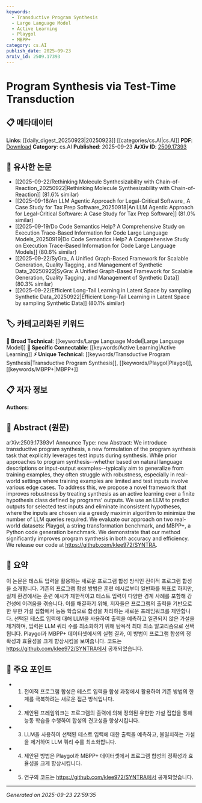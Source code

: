 ```yaml
---
keywords:
  - Transductive Program Synthesis
  - Large Language Model
  - Active Learning
  - Playgol
  - MBPP+
category: cs.AI
publish_date: 2025-09-23
arxiv_id: 2509.17393
---
```


<!-- KEYWORD_LINKING_METADATA:
{
  "processed_timestamp": "2025-09-23T22:59:35.125506",
  "vocabulary_version": "1.0",
  "selected_keywords": [
    "Transductive Program Synthesis",
    "Large Language Model",
    "Active Learning",
    "Playgol",
    "MBPP+"
  ],
  "rejected_keywords": [],
  "similarity_scores": {
    "Transductive Program Synthesis": 0.78,
    "Large Language Model": 0.85,
    "Active Learning": 0.77,
    "Playgol": 0.72,
    "MBPP+": 0.7
  },
  "extraction_method": "AI_prompt_based",
  "budget_applied": true,
  "candidates_json": {
    "candidates": [
      {
        "surface": "transductive program synthesis",
        "canonical": "Transductive Program Synthesis",
        "aliases": [
          "test-time transduction"
        ],
        "category": "unique_technical",
        "rationale": "Introduces a novel approach to program synthesis that leverages test inputs, enhancing robustness and efficiency.",
        "novelty_score": 0.85,
        "connectivity_score": 0.65,
        "specificity_score": 0.9,
        "link_intent_score": 0.78
      },
      {
        "surface": "Large Language Model",
        "canonical": "Large Language Model",
        "aliases": [
          "LLM"
        ],
        "category": "broad_technical",
        "rationale": "Central to the proposed method for predicting outputs and eliminating inconsistent hypotheses.",
        "novelty_score": 0.3,
        "connectivity_score": 0.9,
        "specificity_score": 0.7,
        "link_intent_score": 0.85
      },
      {
        "surface": "active learning",
        "canonical": "Active Learning",
        "aliases": [],
        "category": "specific_connectable",
        "rationale": "Describes the framework's approach to improving synthesis by actively selecting test inputs.",
        "novelty_score": 0.55,
        "connectivity_score": 0.75,
        "specificity_score": 0.8,
        "link_intent_score": 0.77
      },
      {
        "surface": "Playgol",
        "canonical": "Playgol",
        "aliases": [
          "string transformation benchmark"
        ],
        "category": "unique_technical",
        "rationale": "A specific dataset used to evaluate the method, relevant for linking to similar benchmarks.",
        "novelty_score": 0.7,
        "connectivity_score": 0.6,
        "specificity_score": 0.85,
        "link_intent_score": 0.72
      },
      {
        "surface": "MBPP+",
        "canonical": "MBPP+",
        "aliases": [
          "Python code generation benchmark"
        ],
        "category": "unique_technical",
        "rationale": "Another dataset used for evaluation, important for connections to code generation tasks.",
        "novelty_score": 0.68,
        "connectivity_score": 0.62,
        "specificity_score": 0.88,
        "link_intent_score": 0.7
      }
    ],
    "ban_list_suggestions": [
      "robustness",
      "efficiency",
      "framework"
    ]
  },
  "decisions": [
    {
      "candidate_surface": "transductive program synthesis",
      "resolved_canonical": "Transductive Program Synthesis",
      "decision": "linked",
      "scores": {
        "novelty": 0.85,
        "connectivity": 0.65,
        "specificity": 0.9,
        "link_intent": 0.78
      }
    },
    {
      "candidate_surface": "Large Language Model",
      "resolved_canonical": "Large Language Model",
      "decision": "linked",
      "scores": {
        "novelty": 0.3,
        "connectivity": 0.9,
        "specificity": 0.7,
        "link_intent": 0.85
      }
    },
    {
      "candidate_surface": "active learning",
      "resolved_canonical": "Active Learning",
      "decision": "linked",
      "scores": {
        "novelty": 0.55,
        "connectivity": 0.75,
        "specificity": 0.8,
        "link_intent": 0.77
      }
    },
    {
      "candidate_surface": "Playgol",
      "resolved_canonical": "Playgol",
      "decision": "linked",
      "scores": {
        "novelty": 0.7,
        "connectivity": 0.6,
        "specificity": 0.85,
        "link_intent": 0.72
      }
    },
    {
      "candidate_surface": "MBPP+",
      "resolved_canonical": "MBPP+",
      "decision": "linked",
      "scores": {
        "novelty": 0.68,
        "connectivity": 0.62,
        "specificity": 0.88,
        "link_intent": 0.7
      }
    }
  ]
}
-->

# Program Synthesis via Test-Time Transduction

## 📋 메타데이터

**Links**: [[daily_digest_20250923|20250923]] [[categories/cs.AI|cs.AI]]
**PDF**: [Download](https://arxiv.org/pdf/2509.17393.pdf)
**Category**: cs.AI
**Published**: 2025-09-23
**ArXiv ID**: [2509.17393](https://arxiv.org/abs/2509.17393)

## 🔗 유사한 논문
- [[2025-09-22/Rethinking Molecule Synthesizability with Chain-of-Reaction_20250922|Rethinking Molecule Synthesizability with Chain-of-Reaction]] (81.6% similar)
- [[2025-09-18/An LLM Agentic Approach for Legal-Critical Software_ A Case Study for Tax Prep Software_20250918|An LLM Agentic Approach for Legal-Critical Software: A Case Study for Tax Prep Software]] (81.0% similar)
- [[2025-09-19/Do Code Semantics Help? A Comprehensive Study on Execution Trace-Based Information for Code Large Language Models_20250919|Do Code Semantics Help? A Comprehensive Study on Execution Trace-Based Information for Code Large Language Models]] (80.6% similar)
- [[2025-09-22/SyGra_ A Unified Graph-Based Framework for Scalable Generation, Quality Tagging, and Management of Synthetic Data_20250922|SyGra: A Unified Graph-Based Framework for Scalable Generation, Quality Tagging, and Management of Synthetic Data]] (80.3% similar)
- [[2025-09-22/Efficient Long-Tail Learning in Latent Space by sampling Synthetic Data_20250922|Efficient Long-Tail Learning in Latent Space by sampling Synthetic Data]] (80.1% similar)

## 🏷️ 카테고리화된 키워드
**🧠 Broad Technical**: [[keywords/Large Language Model|Large Language Model]]
**🔗 Specific Connectable**: [[keywords/Active Learning|Active Learning]]
**⚡ Unique Technical**: [[keywords/Transductive Program Synthesis|Transductive Program Synthesis]], [[keywords/Playgol|Playgol]], [[keywords/MBPP+|MBPP+]]

## 📋 저자 정보

**Authors:** 

## 📄 Abstract (원문)

arXiv:2509.17393v1 Announce Type: new 
Abstract: We introduce transductive program synthesis, a new formulation of the program synthesis task that explicitly leverages test inputs during synthesis. While prior approaches to program synthesis--whether based on natural language descriptions or input-output examples--typically aim to generalize from training examples, they often struggle with robustness, especially in real-world settings where training examples are limited and test inputs involve various edge cases. To address this, we propose a novel framework that improves robustness by treating synthesis as an active learning over a finite hypothesis class defined by programs' outputs. We use an LLM to predict outputs for selected test inputs and eliminate inconsistent hypotheses, where the inputs are chosen via a greedy maximin algorithm to minimize the number of LLM queries required. We evaluate our approach on two real-world datasets: Playgol, a string transformation benchmark, and MBPP+, a Python code generation benchmark. We demonstrate that our method significantly improves program synthesis in both accuracy and efficiency. We release our code at https://github.com/klee972/SYNTRA.

## 📝 요약

이 논문은 테스트 입력을 활용하는 새로운 프로그램 합성 방식인 전이적 프로그램 합성을 소개합니다. 기존의 프로그램 합성 방법은 훈련 예시로부터 일반화를 목표로 하지만, 실제 환경에서는 훈련 예시가 제한적이고 테스트 입력이 다양한 경계 사례를 포함해 강건성에 어려움을 겪습니다. 이를 해결하기 위해, 저자들은 프로그램의 출력을 기반으로 한 유한 가설 집합에서 능동 학습으로 합성을 처리하는 새로운 프레임워크를 제안합니다. 선택된 테스트 입력에 대해 LLM을 사용하여 출력을 예측하고 일관되지 않은 가설을 제거하며, 입력은 LLM 쿼리 수를 최소화하기 위해 탐욕적 최대 최소 알고리즘으로 선택됩니다. Playgol과 MBPP+ 데이터셋에서의 실험 결과, 이 방법이 프로그램 합성의 정확성과 효율성을 크게 향상시킴을 보여줍니다. 코드는 https://github.com/klee972/SYNTRA에서 공개되었습니다.

## 🎯 주요 포인트

- 1. 전이적 프로그램 합성은 테스트 입력을 합성 과정에서 활용하여 기존 방법의 한계를 극복하려는 새로운 접근 방식입니다.
- 2. 제안된 프레임워크는 프로그램의 출력에 의해 정의된 유한한 가설 집합을 통해 능동 학습을 수행하여 합성의 견고성을 향상시킵니다.
- 3. LLM을 사용하여 선택된 테스트 입력에 대한 출력을 예측하고, 불일치하는 가설을 제거하여 LLM 쿼리 수를 최소화합니다.
- 4. 제안된 방법은 Playgol과 MBPP+ 데이터셋에서 프로그램 합성의 정확성과 효율성을 크게 향상시킵니다.
- 5. 연구의 코드는 https://github.com/klee972/SYNTRA에서 공개되었습니다.


---

*Generated on 2025-09-23 22:59:35*